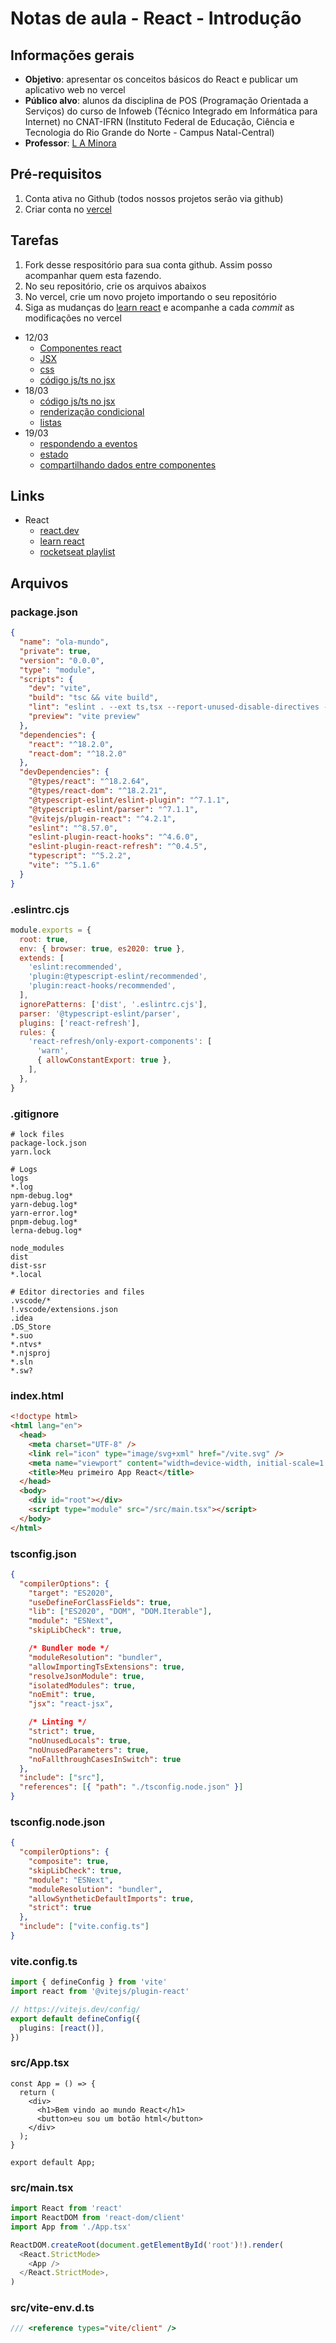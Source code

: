 # Notas de aula - React - Introdução

## Informações gerais
- **Objetivo**: apresentar os conceitos básicos do React e publicar um aplicativo web no vercel
- **Público alvo**: alunos da disciplina de POS (Programação Orientada a Serviços) do curso de Infoweb (Técnico Integrado em Informática para Internet) no CNAT-IFRN (Instituto Federal de Educação, Ciência e Tecnologia do Rio Grande do Norte - Campus Natal-Central)
- **Professor**: [L A Minora](https://github.com/leonardo-minora/)

## Pré-requisitos
1. Conta ativa no Github (todos nossos projetos serão via github)
2. Criar conta no [vercel](vercel.com)

## Tarefas
1. Fork desse respositório para sua conta github. Assim posso acompanhar quem esta fazendo.
2. No seu repositório, crie os arquivos abaixos
3. No vercel, crie um novo projeto importando o seu repositório
4. Siga as mudanças do [learn react](https://react.dev/learn) e acompanhe a cada _commit_ as modificações no vercel

- 12/03
  - [Componentes react](https://react.dev/learn#components)
  - [JSX](https://react.dev/learn#writing-markup-with-jsx)
  - [css](https://react.dev/learn#adding-styles)
  - [código js/ts no jsx](https://react.dev/learn#displaying-data)
- 18/03
  - [código js/ts no jsx](https://react.dev/learn#displaying-data)
  - [renderização condicional](https://react.dev/learn#conditional-rendering)
  - [listas](https://react.dev/learn#rendering-lists)
- 19/03
  - [respondendo a eventos](https://react.dev/learn#responding-to-events)
  - [estado](https://react.dev/learn#updating-the-screen)
  - [compartilhando dados entre componentes](https://react.dev/learn#sharing-data-between-components)
  

## Links
- React
  - [react.dev](https://react.dev/)
  - [learn react](https://react.dev/learn)
  - [rocketseat playlist](https://youtube.com/playlist?list=PL85ITvJ7FLohz54DLfinJeHi7DrHGT2_U&si=pIByb6Z3iFRj5P-I)

## Arquivos

### package.json
```json
{
  "name": "ola-mundo",
  "private": true,
  "version": "0.0.0",
  "type": "module",
  "scripts": {
    "dev": "vite",
    "build": "tsc && vite build",
    "lint": "eslint . --ext ts,tsx --report-unused-disable-directives --max-warnings 0",
    "preview": "vite preview"
  },
  "dependencies": {
    "react": "^18.2.0",
    "react-dom": "^18.2.0"
  },
  "devDependencies": {
    "@types/react": "^18.2.64",
    "@types/react-dom": "^18.2.21",
    "@typescript-eslint/eslint-plugin": "^7.1.1",
    "@typescript-eslint/parser": "^7.1.1",
    "@vitejs/plugin-react": "^4.2.1",
    "eslint": "^8.57.0",
    "eslint-plugin-react-hooks": "^4.6.0",
    "eslint-plugin-react-refresh": "^0.4.5",
    "typescript": "^5.2.2",
    "vite": "^5.1.6"
  }
}

```

### .eslintrc.cjs
```js
module.exports = {
  root: true,
  env: { browser: true, es2020: true },
  extends: [
    'eslint:recommended',
    'plugin:@typescript-eslint/recommended',
    'plugin:react-hooks/recommended',
  ],
  ignorePatterns: ['dist', '.eslintrc.cjs'],
  parser: '@typescript-eslint/parser',
  plugins: ['react-refresh'],
  rules: {
    'react-refresh/only-export-components': [
      'warn',
      { allowConstantExport: true },
    ],
  },
}

```

### .gitignore
```
# lock files
package-lock.json
yarn.lock

# Logs
logs
*.log
npm-debug.log*
yarn-debug.log*
yarn-error.log*
pnpm-debug.log*
lerna-debug.log*

node_modules
dist
dist-ssr
*.local

# Editor directories and files
.vscode/*
!.vscode/extensions.json
.idea
.DS_Store
*.suo
*.ntvs*
*.njsproj
*.sln
*.sw?

```

### index.html
```html
<!doctype html>
<html lang="en">
  <head>
    <meta charset="UTF-8" />
    <link rel="icon" type="image/svg+xml" href="/vite.svg" />
    <meta name="viewport" content="width=device-width, initial-scale=1.0" />
    <title>Meu primeiro App React</title>
  </head>
  <body>
    <div id="root"></div>
    <script type="module" src="/src/main.tsx"></script>
  </body>
</html>

```

### tsconfig.json
```json
{
  "compilerOptions": {
    "target": "ES2020",
    "useDefineForClassFields": true,
    "lib": ["ES2020", "DOM", "DOM.Iterable"],
    "module": "ESNext",
    "skipLibCheck": true,

    /* Bundler mode */
    "moduleResolution": "bundler",
    "allowImportingTsExtensions": true,
    "resolveJsonModule": true,
    "isolatedModules": true,
    "noEmit": true,
    "jsx": "react-jsx",

    /* Linting */
    "strict": true,
    "noUnusedLocals": true,
    "noUnusedParameters": true,
    "noFallthroughCasesInSwitch": true
  },
  "include": ["src"],
  "references": [{ "path": "./tsconfig.node.json" }]
}

```

### tsconfig.node.json
```json
{
  "compilerOptions": {
    "composite": true,
    "skipLibCheck": true,
    "module": "ESNext",
    "moduleResolution": "bundler",
    "allowSyntheticDefaultImports": true,
    "strict": true
  },
  "include": ["vite.config.ts"]
}

```

### vite.config.ts
```ts
import { defineConfig } from 'vite'
import react from '@vitejs/plugin-react'

// https://vitejs.dev/config/
export default defineConfig({
  plugins: [react()],
})

```

### src/App.tsx
```tsx
const App = () => {
  return (
    <div>
      <h1>Bem vindo ao mundo React</h1>
      <button>eu sou um botão html</button>
    </div>
  );
}

export default App;

```

### src/main.tsx
```ts
import React from 'react'
import ReactDOM from 'react-dom/client'
import App from './App.tsx'

ReactDOM.createRoot(document.getElementById('root')!).render(
  <React.StrictMode>
    <App />
  </React.StrictMode>,
)

```

### src/vite-env.d.ts
```ts
/// <reference types="vite/client" />

```
